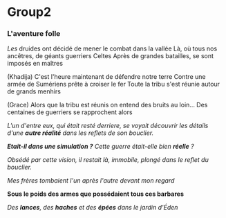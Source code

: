 # Group2

###  L'aventure folle 

*Les* druides ont décidé de mener le combat dans la vallée
Là, où tous nos ancêtres, de géants guerriers Celtes
Après de grandes batailles, se sont imposés en maîtres

(Khadija)
C'est l'heure maintenant de défendre notre terre
Contre une armée de Sumériens prête à croiser le fer
Toute la tribu s'est réunie autour de grands menhirs


(Grace) Alors que la tribu est réunis
on entend des bruits au loin...
Des centaines de guerriers se rapprochent alors


*L'un d'entre eux, qui était resté derriere, se voyait découvrir les détails d'une __autre réalité__ dans les reflets de son bouclier.*

*__Etait-il dans une simulation ?__ Cette guerre était-elle bien __réelle__ ?*

*Obsédé par cette vision, il restait là, immobile, plongé dans le reflet du bouclier.*

_Mes frères tombaient l'un après l'autre devant mon regard_

**Sous le poids des armes que possédaient tous ces barbares**

_Des **lances**, des **haches** et des **épées** dans le jardin d'Éden_






